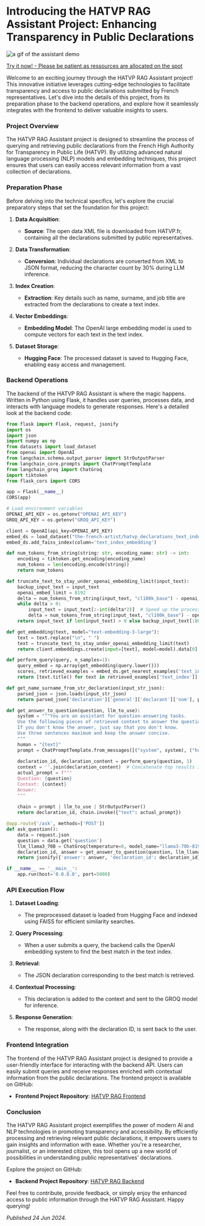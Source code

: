 # Introducing the HATVP RAG Assistant Project: Enhancing Transparency in Public Declarations

![a gif of the assistant demo](https://github.com/louispaulet/louispaulet.github.io/blob/main/louis-blog/public/post_images/hatvp-rag-assistant-capture.gif?raw=true)

[Try it now! - Please be patient as ressources are allocated on the spot](https://hatvp-rag.thefrenchartist.dev/)

Welcome to an exciting journey through the HATVP RAG Assistant project! This innovative initiative leverages cutting-edge technologies to facilitate transparency and access to public declarations submitted by French representatives. Let's dive into the details of this project, from its preparation phase to the backend operations, and explore how it seamlessly integrates with the frontend to deliver valuable insights to users.

### Project Overview

The HATVP RAG Assistant project is designed to streamline the process of querying and retrieving public declarations from the French High Authority for Transparency in Public Life (HATVP). By utilizing advanced natural language processing (NLP) models and embedding techniques, this project ensures that users can easily access relevant information from a vast collection of declarations. 

### Preparation Phase

Before delving into the technical specifics, let's explore the crucial preparatory steps that set the foundation for this project:

1. **Data Acquisition**:
   - **Source**: The open data XML file is downloaded from HATVP.fr, containing all the declarations submitted by public representatives.
   
2. **Data Transformation**:
   - **Conversion**: Individual declarations are converted from XML to JSON format, reducing the character count by 30% during LLM inference.
   
3. **Index Creation**:
   - **Extraction**: Key details such as name, surname, and job title are extracted from the declarations to create a text index.
   
4. **Vector Embeddings**:
   - **Embedding Model**: The OpenAI large embedding model is used to compute vectors for each text in the text index.
   
5. **Dataset Storage**:
   - **Hugging Face**: The processed dataset is saved to Hugging Face, enabling easy access and management.

### Backend Operations

The backend of the HATVP RAG Assistant is where the magic happens. Written in Python using Flask, it handles user queries, processes data, and interacts with language models to generate responses. Here's a detailed look at the backend code:

```python
from flask import Flask, request, jsonify
import os
import json
import numpy as np
from datasets import load_dataset
from openai import OpenAI
from langchain.schema.output_parser import StrOutputParser
from langchain_core.prompts import ChatPromptTemplate
from langchain_groq import ChatGroq
import tiktoken
from flask_cors import CORS

app = Flask(__name__)
CORS(app)

# Load environment variables
OPENAI_API_KEY = os.getenv("OPENAI_API_KEY")
GROQ_API_KEY = os.getenv("GROQ_API_KEY")

client = OpenAI(api_key=OPENAI_API_KEY)
embed_ds = load_dataset("the-french-artist/hatvp_declarations_text_index_embeds", split='train')
embed_ds.add_faiss_index(column='text_index_embedding')

def num_tokens_from_string(string: str, encoding_name: str) -> int:
    encoding = tiktoken.get_encoding(encoding_name)
    num_tokens = len(encoding.encode(string))
    return num_tokens

def truncate_text_to_stay_under_openai_embedding_limit(input_text):
    backup_input_text = input_text
    openai_embed_limit = 8192
    delta = num_tokens_from_string(input_text, "cl100k_base") - openai_embed_limit
    while delta > 0:
        input_text = input_text[:-int(delta*2)]  # Speed up the process with factor 2
        delta = num_tokens_from_string(input_text, "cl100k_base") - openai_embed_limit
    return input_text if len(input_text) > 0 else backup_input_text[:8000]

def get_embedding(text, model="text-embedding-3-large"):
    text = text.replace("\n", " ")
    text = truncate_text_to_stay_under_openai_embedding_limit(text)
    return client.embeddings.create(input=[text], model=model).data[0].embedding

def perform_query(query, n_samples=1):
    query_embed = np.array(get_embedding(query.lower()))
    scores, retrieved_examples = embed_ds.get_nearest_examples('text_index_embedding', query_embed, k=n_samples)
    return [text.title() for text in retrieved_examples['text_index']], retrieved_examples['declaration_json']

def get_name_surname_from_str_declaration(input_str_json):
    parsed_json = json.loads(input_str_json)
    return parsed_json['declaration']['general']['declarant']['nom'], parsed_json['declaration']['general']['declarant']['prenom']

def get_answer_to_question(question, llm_to_use):
    system = """You are an assistant for question-answering tasks.
    Use the following pieces of retrieved context to answer the question.
    If you don't know the answer, just say that you don't know.
    Use three sentences maximum and keep the answer concise.
    """
    human = "{text}"
    prompt = ChatPromptTemplate.from_messages([("system", system), ("human", human)])
    
    declaration_id, declaration_content = perform_query(question, 1)
    context = ''.join(declaration_content)  # Concatenate top results into a context
    actual_prompt = f"""
    Question: {question}
    Context: {context}
    Answer:
    """
    
    chain = prompt | llm_to_use | StrOutputParser()
    return declaration_id, chain.invoke({"text": actual_prompt})

@app.route('/ask', methods=['POST'])
def ask_question():
    data = request.json
    question = data.get('question')
    llm_llama3_70B = ChatGroq(temperature=0, model_name="llama3-70b-8192")
    declaration_id, answer = get_answer_to_question(question, llm_llama3_70B)
    return jsonify({'answer': answer, 'declaration_id': declaration_id})

if __name__ == '__main__':
    app.run(host='0.0.0.0', port=5000)
```

### API Execution Flow

1. **Dataset Loading**:
   - The preprocessed dataset is loaded from Hugging Face and indexed using FAISS for efficient similarity searches.

2. **Query Processing**:
   - When a user submits a query, the backend calls the OpenAI embedding system to find the best match in the text index.

3. **Retrieval**:
   - The JSON declaration corresponding to the best match is retrieved.

4. **Contextual Processing**:
   - This declaration is added to the context and sent to the GROQ model for inference.

5. **Response Generation**:
   - The response, along with the declaration ID, is sent back to the user.

### Frontend Integration

The frontend of the HATVP RAG Assistant project is designed to provide a user-friendly interface for interacting with the backend API. Users can easily submit queries and receive responses enriched with contextual information from the public declarations. The frontend project is available on GitHub:

- **Frontend Project Repository**: [HATVP RAG Frontend](https://github.com/louispaulet/hatvp_rag_front)

### Conclusion

The HATVP RAG Assistant project exemplifies the power of modern AI and NLP technologies in promoting transparency and accessibility. By efficiently processing and retrieving relevant public declarations, it empowers users to gain insights and information with ease. Whether you're a researcher, journalist, or an interested citizen, this tool opens up a new world of possibilities in understanding public representatives' declarations.

Explore the project on GitHub:
- **Backend Project Repository**: [HATVP RAG Backend](https://github.com/louispaulet/hatvp_rag_api)

Feel free to contribute, provide feedback, or simply enjoy the enhanced access to public information through the HATVP RAG Assistant. Happy querying!

*Published 24 Jun 2024.*